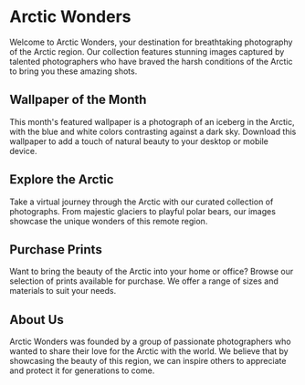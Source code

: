 # Arctic Wonders

Welcome to Arctic Wonders, your destination for breathtaking photography of the Arctic region. Our collection features stunning images captured by talented photographers who have braved the harsh conditions of the Arctic to bring you these amazing shots.

## Wallpaper of the Month

This month's featured wallpaper is a photograph of an iceberg in the Arctic, with the blue and white colors contrasting against a dark sky. Download this wallpaper to add a touch of natural beauty to your desktop or mobile device.

## Explore the Arctic

Take a virtual journey through the Arctic with our curated collection of photographs. From majestic glaciers to playful polar bears, our images showcase the unique wonders of this remote region.

## Purchase Prints

Want to bring the beauty of the Arctic into your home or office? Browse our selection of prints available for purchase. We offer a range of sizes and materials to suit your needs.

## About Us

Arctic Wonders was founded by a group of passionate photographers who wanted to share their love for the Arctic with the world. We believe that by showcasing the beauty of this region, we can inspire others to appreciate and protect it for generations to come.